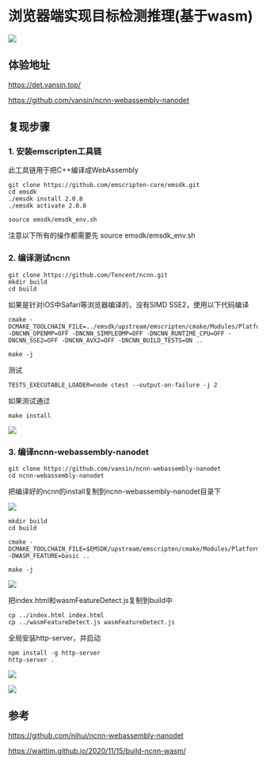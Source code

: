 # 浏览器端实现目标检测推理(基于wasm)

![](https://moonstarimg.oss-cn-hangzhou.aliyuncs.com/picgo_img/det.gif)

## 体验地址
https://det.vansin.top/

https://github.com/vansin/ncnn-webassembly-nanodet
## 复现步骤

### 1. 安装emscripten工具链

此工具链用于把C++编译成WebAssembly 

```shell
git clone https://github.com/emscripten-core/emsdk.git
cd emsdk
./emsdk install 2.0.8
./emsdk activate 2.0.8

source emsdk/emsdk_env.sh
```

注意以下所有的操作都需要先 source emsdk/emsdk_env.sh

### 2. 编译测试ncnn

```shell
git clone https://github.com/Tencent/ncnn.git
mkdir build
cd build
```

如果是针对iOS中Safari等浏览器编译的，没有SIMD SSE2，使用以下代码编译

```shell
cmake -DCMAKE_TOOLCHAIN_FILE=../emsdk/upstream/emscripten/cmake/Modules/Platform/Emscripten.cmake -DNCNN_OPENMP=OFF -DNCNN_SIMPLEOMP=OFF -DNCNN_RUNTIME_CPU=OFF -DNCNN_SSE2=OFF -DNCNN_AVX2=OFF -DNCNN_BUILD_TESTS=ON ..
```

```shell
make -j
```

测试

```shell
TESTS_EXECUTABLE_LOADER=node ctest --output-on-failure -j 2
```

如果测试通过

```shell
make install
```

![](https://moonstarimg.oss-cn-hangzhou.aliyuncs.com/picgo_img/20211002154326.png)

### 3. 编译ncnn-webassembly-nanodet



```shell
git clone https://github.com/vansin/ncnn-webassembly-nanodet
cd ncnn-webassembly-nanodet
```

把编译好的ncnn的install复制到ncnn-webassembly-nanodet目录下

![](https://moonstarimg.oss-cn-hangzhou.aliyuncs.com/picgo_img/20211002155458.png)

```shell
mkdir build
cd build

cmake -DCMAKE_TOOLCHAIN_FILE=$EMSDK/upstream/emscripten/cmake/Modules/Platform/Emscripten.cmake -DWASM_FEATURE=basic ..

make -j
```



![](https://moonstarimg.oss-cn-hangzhou.aliyuncs.com/picgo_img/20211002155815.png)



把index.html和wasmFeatureDetect.js复制到build中

```shell
cp ../index.html index.html
cp ../wasmFeatureDetect.js wasmFeatureDetect.js
```



全局安装http-server，并启动

```shell
npm install -g http-server
http-server .
```

![](https://moonstarimg.oss-cn-hangzhou.aliyuncs.com/picgo_img/20211002160130.png)

![](https://moonstarimg.oss-cn-hangzhou.aliyuncs.com/picgo_img/20211002160159.png)

## 参考

https://github.com/nihui/ncnn-webassembly-nanodet

https://waittim.github.io/2020/11/15/build-ncnn-wasm/